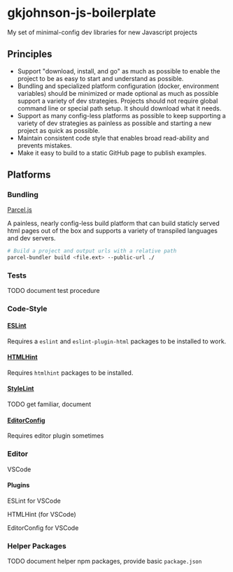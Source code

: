 # gkjohnson-js-boilerplate
My set of minimal-config dev libraries for new Javascript projects

## Principles
- Support "download, install, and go" as much as possible to enable the project to be as easy to start and understand as possible.
- Bundling and specialized platform configuration (docker, environment variables) should be minimized or made optional as much as possible support a variety of dev strategies. Projects should not require global command line or special path setup. It should download what it needs.
- Support as many config-less platforms as possible to keep supporting a variety of dev strategies as painless as possible and starting a new project as quick as possible.
- Maintain consistent code style that enables broad read-ability and prevents mistakes.
- Make it easy to build to a static GitHub page to publish examples.

## Platforms

### Bundling

[Parcel.js](https://parceljs.org/)

A painless, nearly config-less build platform that can build staticly served html pages out of the box and supports a variety of transpiled languages and dev servers.

```sh
# Build a project and output urls with a relative path
parcel-bundler build <file.ext> --public-url ./
```

### Tests

TODO document test procedure

### Code-Style

#### [ESLint](.eslintrc)

Requires a `eslint` and `eslint-plugin-html` packages to be installed to work.

#### [HTMLHint](.htmlhintrc)

Requires `htmlhint` packages to be installed.

#### [StyleLint](.stylelintrc)

TODO get familiar, document

#### [EditorConfig](.editorconfig)

Requires editor plugin sometimes

### Editor

VSCode

#### Plugins

ESLint for VSCode

HTMLHint (for VSCode)

EditorConfig for VSCode

### Helper Packages

TODO document helper npm packages, provide basic `package.json`
